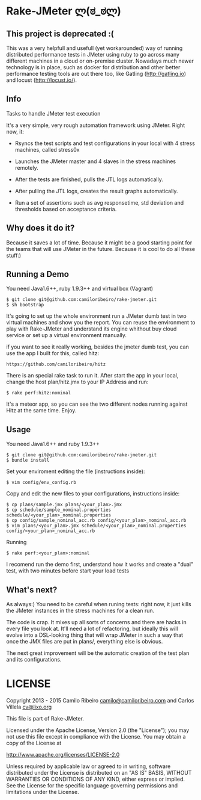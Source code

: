 Rake-JMeter ლ(ಠ_ಠლ)
===========

This project is deprecated :(
----

This was a very helpfull and usefull (yet workarounded) way of running distributed performance tests in JMeter using ruby to go across many different machines in a cloud or on-premise cluster. Nowadays much newer technology is in place, such as docker for distribution and other better performance testing tools are out there too, like Gatling (http://gatling.io) and locust (http://locust.io/).

Info
----

Tasks to handle JMeter test execution

It's a very simple, very rough automation framework using JMeter. Right now, it:

* Rsyncs the test scripts and test configurations in your local with 4 stress
machines, called stress0x

* Launches the JMeter master and 4 slaves in the stress machines remotely.

* After the tests are finished, pulls the JTL logs automatically.

* After pulling the JTL logs, creates the result graphs automatically.

* Run a set of assertions such as avg responsetime, std deviation and thresholds based on acceptance criteria.

Why does it do it?
----

Because it saves a lot of time.  Because it might be a good starting point for
the teams that will use JMeter in the future.  Because it is cool to do all
these stuff:)

Running a Demo
---------

You need Java1.6++, ruby 1.9.3++ and virtual box (Vagrant)

    $ git clone git@github.com:camiloribeiro/rake-jmeter.git
    $ sh bootstrap

It's going to set up the whole environment run a JMeter dumb test in two virtual machines and show you the report.
You can reuse the environment to play with Rake-JMeter and understand its engine whithout buy cloud service or set up a virtual environment manually.

if you want to see it really working, besides the jmeter dumb test, you can use the app I built for this, called hitz:

    https://github.com/camiloribeiro/hitz

There is an special rake task to run it. After start the app in your local, change the host plan/hitz.jmx to your IP Address and run:

    $ rake perf:hitz:nominal

It's a meteor app, so you can see the two different nodes running against Hitz at the same time. Enjoy.

Usage
----

You need Java1.6++ and ruby 1.9.3++

    $ git clone git@github.com:camiloribeiro/rake-jmeter.git
    $ bundle install

Set your enviroment editing the file (instructions inside):

    $ vim config/env_config.rb

Copy and edit the new files to your configurations, instructions inside:

    $ cp plans/sample.jmx plans/<your_plan>.jmx
    $ cp schedule/sample_nominal.properties schedule/<your_plan>_nominal.properties
    $ cp config/sample_nominal_acc.rb config/<your_plan>_nominal_acc.rb
    $ vim plans/<your_plan>.jmx schedule/<your_plan>_nominal.properties config/<your_plan>_nominal_acc.rb

Running
 
    $ rake perf:<your_plan>:nominal

I recomend run the demo first, understand how it works and create a "dual" test, with two minutes before start your load tests

What's next?
---

As always:) You need to be careful when runing tests: right now, it just kills
the JMeter instances in the stress machines for a clean run.

The code is crap. It mixes up all sorts of concerns and there are hacks in every
file you look at. It'll need a lot of refactoring, but ideally this will evolve
into a DSL-looking thing that will wrap JMeter in such a way that once the JMX
files are put in plans/, everything else is obvious.

The next great improvement will be the automatic creation of the test plan and its configurations.

LICENSE
=======

Copyright 2013 - 2015 Camilo Ribeiro camilo@camiloribeiro.com and Carlos Villela cv@lixo.org

This file is part of Rake-JMeter.

Licensed under the Apache License, Version 2.0 (the "License"); you may not use this file except in compliance with the License. You may obtain a copy of the License at

http://www.apache.org/licenses/LICENSE-2.0

Unless required by applicable law or agreed to in writing, software distributed under the License is distributed on an "AS IS" BASIS, WITHOUT WARRANTIES OR CONDITIONS OF ANY KIND, either express or implied. See the License for the specific language governing permissions and limitations under the License.
